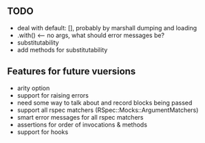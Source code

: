 TODO
----

* deal with default: [], probably by marshall dumping and loading
* .with() <-- no args, what should error messages be?
* substitutability
* add methods for substitutability


Features for future vuersions
-----------------------------

* arity option
* support for raising errors
* need some way to talk about and record blocks being passed
* support all rspec matchers (RSpec::Mocks::ArgumentMatchers)
* smart error messages for all rspec matchers
* assertions for order of invocations & methods
* support for hooks
